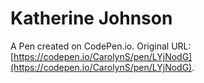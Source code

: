 # Katherine Johnson

A Pen created on CodePen.io. Original URL: [https://codepen.io/CarolynS/pen/LYjNodG](https://codepen.io/CarolynS/pen/LYjNodG).


